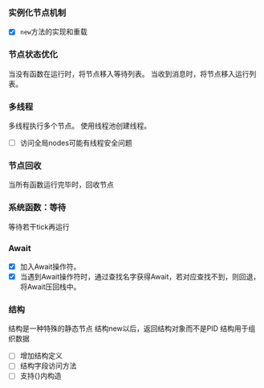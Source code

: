 ### 实例化节点机制
- [x] `new`方法的实现和重载

### 节点状态优化
当没有函数在运行时，将节点移入等待列表。
当收到消息时，将节点移入运行列表。

### 多线程
多线程执行多个节点。
使用线程池创建线程。
- [ ] 访问全局nodes可能有线程安全问题

### 节点回收
当所有函数运行完毕时，回收节点

### 系统函数：等待
等待若干tick再运行

### Await
 - [x] 加入Await操作符。
 - [x] 当遇到Await操作符时，通过查找名字获得Await，若对应查找不到，则回退，将Await压回栈中。

### 结构
结构是一种特殊的静态节点
结构new以后，返回结构对象而不是PID
结构用于组织数据
- [ ] 增加结构定义
- [ ] 结构字段访问方法
- [ ] 支持{}内构造